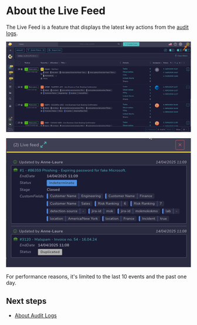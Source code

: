 # About the Live Feed

The Live Feed is a feature that displays the latest key actions from the [audit logs](../organization/about-audit-logs.md).

![Live Feed button](../../images/user-guides/analyst-corner/live-feed-button.png)

![Live Feed drawer](../../images/user-guides/analyst-corner/live-feed-drawer.png)

For performance reasons, it's limited to the last 10 events and the past one day.

<h2>Next steps</h2>

* [About Audit Logs](../organization/about-audit-logs.md)